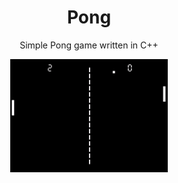 <p align="center"> 
  <h1 align="center"> Pong </h1>
</p>
<p align="center"> 
Simple Pong game written in C++
</p> 
<p align="center">
  <img src="https://github.com/harthoric/Pong/blob/master/Pong%20Game.gif" width="50%" height="50%"/>
</p>
